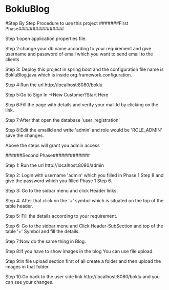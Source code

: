 # BokluBlog

#Step By Step Procedure to use this project
#######First Phase################

Step 1:open application.properties file.

Step 2:change your db name according to your requirement and give username and password of email which you want to send email to the clients

Step 3: Deploy this project in spring boot and the configuration file name is BokluBlog.java which is inside org.framework.configuration.

Step 4:Run the url http://localhost:8080/boklu

Step 5:Go to Sign In ->New Customer?Start Here

Step 6:Fill the page with details and verify your mail Id by clicking on the link.

Step 7:After that open the database 'user_registration'

Step 8:Edit the emailId and write 'admin' and role would be 'ROLE_ADMIN' save the changes.

Above the steps will grant you admin access 

######Second Phase#############

Step 1: Run the url http://localhost:8080/admin

Step 2: Login with username 'admin' which you filled in Phase 1 Step 8 and give the password which you filled Phase 1 Step 6.

Step 3: Go to the sidbar menu and click Header links.

Step 4: After that click on the '+' symbol which is situated on the top of the table header.

Step 5: Fill the details according to your requirement.

Step 6: Go to the sidbar menu and Click Header-SubSection and top of the table '+' Symbol and fill the details.

Step 7:Now do the same thing in Blog.

Step 8:If you have to show images in the blog  You can use file upload.

Step 9:In file upload section first of all create a folder and then upload the images in that folder.

Step 10:Go back to the user side link http://localhost:8080/boklu and you can see your changes.

